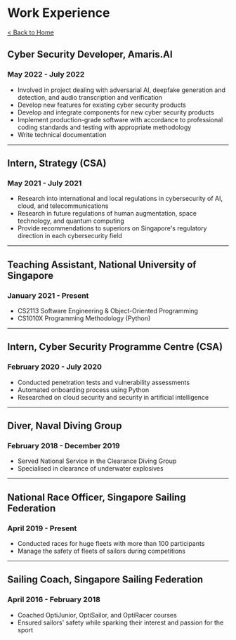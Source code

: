 # Work Experience

[< Back to Home](../README.md)

## Cyber Security Developer, Amaris.AI

### May 2022 - July 2022

* Involved in project dealing with adversarial AI, deepfake generation and detection, and audio transcription and verification
* Develop new features for existing cyber security products
* Develop and integrate components for new cyber security products
* Implement production-grade software with accordance to professional coding standards and testing with appropriate methodology
* Write technical documentation

---

## Intern, Strategy (CSA)

### May 2021 - July 2021

* Research into international and local regulations in cybersecurity of AI, cloud, and telecommunications
* Research in future regulations of human augmentation, space technology, and quantum computing
* Provide recommendations to superiors on Singapore's regulatory direction in each cybersecurity field

---

## Teaching Assistant, National University of Singapore

### January 2021 - Present

* CS2113 Software Engineering & Object-Oriented Programming
* CS1010X Programming Methodology (Python)

---

## Intern, Cyber Security Programme Centre (CSA)

### February 2020 - July 2020

* Conducted penetration tests and vulnerability assessments
* Automated onboarding process using Python
* Researched on cloud security and security in artificial intelligence

---

## Diver, Naval Diving Group

### February 2018 - December 2019

* Served National Service in the Clearance Diving Group
* Specialised in clearance of underwater explosives

---

## National Race Officer, Singapore Sailing Federation

### April 2019 - Present

* Conducted races for huge fleets with more than 100 participants
* Manage the safety of fleets of sailors during competitions

---

## Sailing Coach, Singapore Sailing Federation

### April 2016 - February 2018

* Coached OptiJunior, OptiSailor, and OptiRacer courses
* Ensured sailors' safety while sparking their interest and passion for the sport
